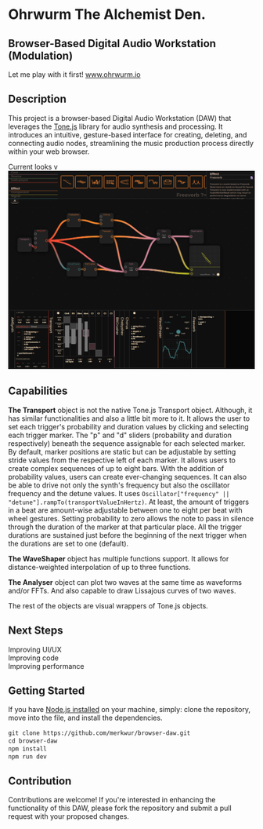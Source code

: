# Ohrwurm The Alchemist Den. 
## Browser-Based Digital Audio Workstation (Modulation)

Let me play with it first! www.ohrwurm.io

## Description
This project is a browser-based Digital Audio Workstation (DAW) that leverages the [Tone.js](https://tonejs.github.io/docs/14.7.77/index.html) library for audio synthesis and processing. It introduces an intuitive, gesture-based interface for creating, deleting, and connecting audio nodes, streamlining the music production process directly within your web browser.

Current looks v
![current looks](./public/curr-look.png)

## Capabilities
 **The Transport** object is not the native Tone.js Transport object. Although, it has similar functionalities and also a little bit more to it. It allows the user to set each trigger's probability and duration values by clicking and selecting each trigger marker. The "p" and "d" sliders (probability and duration respectively) beneath the sequence assignable for each selected marker. By default, marker positions are static but can be adjustable by setting stride values from the respective left of each marker. It allows users to create complex sequences of up to eight bars. With the addition of probability values, users can create ever-changing sequences. It can also be able to drive not only the synth's frequency but also the oscillator frequency and the detune values. It uses ```Oscillator["frequency" || "detune"].rampTo(transportValueInHertz)```. At least, the amount of triggers in a beat are amount-wise adjustable between one to eight per beat with wheel gestures. Setting probability to zero allows the note to pass in silence through the duration of the marker at that particular place. All the trigger durations are sustained just before the beginning of the next trigger when the durations are set to one (default). 


**The WaveShaper** object has multiple functions support. It allows for distance-weighted interpolation of up to three functions.

**The Analyser** object can plot two waves at the same time as waveforms and/or FFTs. And also capable to draw Lissajous curves of two waves.

The rest of the objects are visual wrappers of Tone.js objects.

## Next Steps
Improving UI/UX  
Improving code  
Improving performance  

## Getting Started
If you have [Node.js installed](https://github.com/nodejs/node) on your machine, simply: clone the repository, move into the file, and install the dependencies. 

```
git clone https://github.com/merkwur/browser-daw.git
cd browser-daw
npm install
npm run dev
```

## Contribution
Contributions are welcome! If you're interested in enhancing the functionality of this DAW, please fork the repository and submit a pull request with your proposed changes.